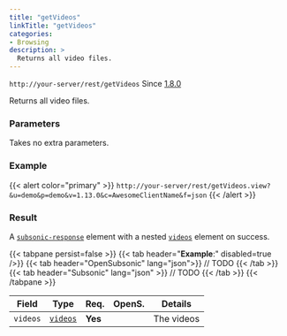 ```yaml
---
title: "getVideos"
linkTitle: "getVideos"
categories:
- Browsing
description: >
  Returns all video files.
---
```


`http://your-server/rest/getVideos` Since [1.8.0](../../subsonic-versions)

Returns all video files.

### Parameters

Takes no extra parameters.

### Example

{{< alert color="primary" >}} `http://your-server/rest/getVideos.view?&u=demo&p=demo&v=1.13.0&c=AwesomeClientName&f=json` {{< /alert >}}

### Result

A [`subsonic-response`](../../responses/subsonic-response) element with a nested [`videos`](../../responses/videos) element on success.

{{< tabpane persist=false >}}
{{< tab header="**Example**:" disabled=true />}}
{{< tab header="OpenSubsonic" lang="json">}}
// TODO
{{< /tab >}}
{{< tab header="Subsonic" lang="json" >}}
// TODO
{{< /tab >}}
{{< /tabpane >}}

| Field |  Type | Req. | OpenS. | Details |
| --- | --- | --- | --- | --- |
| `videos` | [`videos`](../../responses/videos) | **Yes** |     | The videos |
